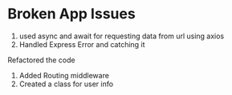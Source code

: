 # Broken App Issues
1) used async and await for requesting data from url using axios
2) Handled Express Error and catching it

Refactored the code
1) Added Routing middleware
2) Created a class for user info
